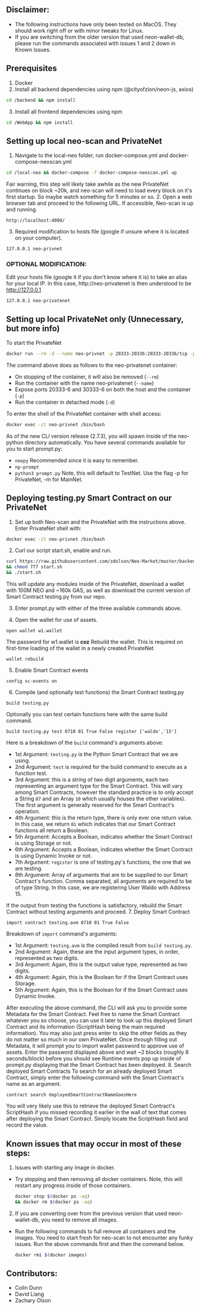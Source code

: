 ## Disclaimer:
 * The following instructions have only been tested on MacOS. They should work right off or with minor tweaks for Linux.
 * If you are switching from the older version that used neon-wallet-db, please run the commands associated with
   issues 1 and 2 down in Known Issues.


## Prerequisites
1. Docker
2. Install all backend dependencies using npm (@cityofzion/neon-js, axios)
```bash
cd /backend && npm install
```
3. Install all frontend dependencies using npm
```bash
cd /WebApp && npm install
```

## Setting up local neo-scan and PrivateNet
1. Navigate to the local-neo folder, run docker-compose.yml and docker-compose-neoscan.yml
```bash
cd /local-neo && docker-compose -f docker-compose-neoscan.yml up
```
Fair warning, this step will likely take awhile as the new PrivateNet continues on block ~20k,
and neo-scan will need to load every block on it's first startup. So maybe watch something for
5 minutes or so.
2. Open a web browser tab and proceed to the following URL. If accessible, Neo-scan is up and running.
```URL
http://localhost:4000/
```
3. Required modification to hosts file (google if unsure where it is located on your computer).
```bash
127.0.0.1 neo-privnet
```

### OPTIONAL MODIFICATION:
Edit your hosts file (google it if you don't know where it is) to take an alias for your local IP.
In this case, http://neo-privatenet is then understood to be http://127.0.0.1
```
127.0.0.1 neo-privatenet
```

## Setting up local PrivateNet only (Unnecessary, but more info)
To start the PrivateNet
```bash
docker run --rm -d --name neo-privnet -p 20333-20336:20333-20336/tcp -p 30333-30336:30333-30336/tcp cityofzion/neo-privnet
```
The command above does as follows to the neo-privatenet container:
 * On stopping of the container, it will also be removed (```--rm```)
 * Run the container with the name neo-privatenet (```--name```)
 * Expose ports 20333-6 and 30333-6 on both the host and the container (```-p```)
 * Run the container in detached mode (```-d```)

To enter the shell of the PrivateNet container with shell access:
```bash
docker exec -it neo-privnet /bin/bash
```
As of the new CLI version release (2.7.3), you will spawn inside of the neo-python directory automatically.
You have several commands available for you to start prompt.py:
 * ```neopy``` Recommended since it is easy to remember.
 * ```np-prompt```
 * ```python3 prompt.py``` Note, this will default to TestNet. Use the flag -p for PrivateNet, -m for MainNet.

## Deploying testing.py Smart Contract on our PrivateNet
1. Set up both Neo-scan and the PrivateNet with the instructions above. Enter PrivateNet shell with:
```bash
docker exec -it neo-privnet /bin/bash
```

2. Curl our script start.sh, enable and run.
```bash
curl https://raw.githubusercontent.com/zdolson/Neo-Market/master/backend/Contracts/new-boa/start.sh -o start.sh
&& chmod 777 start.sh
&& ./start.sh
```
This will update any modules inside of the PrivateNet, download a wallet with 100M NEO and ~160k GAS, as well as
download the current version of Smart Contract testing.py from our repo.

3. Enter prompt.py with either of the three available commands above.

4. Open the wallet for use of assets.
```neo-cli
open wallet w1.wallet
```
The password for w1.wallet is **coz**
Rebuild the wallet. This is required on first-time loading of the wallet in a newly created PrivateNet
```neo-cli
wallet rebuild
```
5. Enable Smart Contract events
```neo-cli
config sc-events on
```
6. Compile (and optionally test functions) the Smart Contract testing.py
```neo-cli
build testing.py
```
Optionally you can test certain functions here with the same build command.
```neo-cli
build testing.py test 0710 01 True False register ['waldo','15']
```
Here is a breakdown of the ```build``` command's arguments above:
 * 1st Argument: ```testing.py``` is the Python Smart Contract that we are using.
 * 2nd Argument: ```test``` is required for the build command to execute as a function test.
 * 3rd Argument: this is a string of two digit arguments, each two representing an argument type for the
   Smart Contract. This will vary among Smart Contracts, however the standard practice is to only accept
   a String ```07``` and an Array ```10```  which usually houses the other variables). The first argument
   is generally reserved for the Smart Contract's operation.
 * 4th Argument: this is the return type, there is only ever one return value. In this case, we return ```01```
   which indicates that our Smart Contract functions all return a Boolean.
 * 5th Argument: Accepts a Boolean, indicates whether the Smart Contract is using Storage or not.
 * 6th Argument: Accepts a Boolean, indicates whether the Smart Contract is using Dynamic Invoke or not.
 * 7th Argument: ```register``` is one of testing.py's functions, the one that we are testing.
 * 8th Argument: Array of arguments that are to be supplied to our Smart Contract's function. Comma separated,
   all arguments are required to be of type String. In this case, we are registering User Waldo with Address 15.

If the output from testing the functions is satisfactory, rebuild the Smart Contract without testing arguments
and proceed.
7. Deploy Smart Contract
```neo-cli
import contract testing.avm 0710 01 True False
```
Breakdown of ```import``` command's arguments:
 * 1st Argument: ```testing.avm``` is the compiled result from ```build testing.py```.
 * 2nd Argument: Again, these are the input argument types, in order, represented as two digits.
 * 3rd Argument: Again, this is the output value type, represented as two digits.
 * 4th Argument: Again, this is the Boolean for if the Smart Contract uses Storage.
 * 5th Argument: Again, this is the Boolean for if the Smart Contract uses Dynamic Invoke.

After executing the above command, the CLI will ask you to provide some Metadata for the Smart Contract.
Feel free to name the Smart Contract whatever you so choose, you can use it later to look up this deployed
Smart Contract and its information (ScriptHash being the main required information).
You may also just press enter to skip the other fields as they do not matter so much in our own PrivateNet.
Once through filling out Metadata, it will prompt you to import wallet password to approve use of assets.
Enter the password displayed above and wait ~2 blocks (roughly 8 seconds/block) before you should see Runtime
events pop up inside of prompt.py displaying that the Smart Contract has been deployed.
8. Search deployed Smart Contracts
To search for an already deployed Smart Contract, simply enter the following command with the Smart Contract's name
as an argument.
```neo-cli
contract search deployedSmartContractNameGoesHere
```
You will very likely use this to retrieve the deployed Smart Contract's ScriptHash if you missed recording it
earlier in the wall of text that comes after deploying the Smart Contract. Simply locate the ScriptHash field
and record the value.

## Known issues that may occur in most of these steps:
1. Issues with starting any image in docker.
 * Try stopping and then removing all docker containers. Note, this will restart any progress inside of those
   containers.
   ```bash
   docker stop $(docker ps -aq)
   && docker rm $(docker ps -aq)
   ```
2. If you are converting over from the previous version that used neon-wallet-db, you need to remove all images.
 * Run the following commands to full remove all containers and the images. You need to start fresh for neo-scan to
   not encounter any funky issues. Run the above commands first and then the command below.
   ```bash
   docker rmi $(docker images)
   ```

## Contributors:
 * Colin Dunn
 * David Liang
 * Zachary Olson
